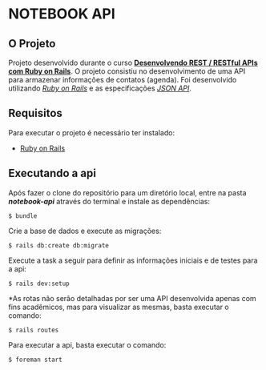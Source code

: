# NOTEBOOK API

## O Projeto

Projeto desenvolvido durante o curso [**Desenvolvendo REST / RESTful APIs com Ruby on Rails**](https://www.udemy.com/rubyonrails-api/learn/v4/overview). 
O projeto consistiu no desenvolvimento de uma API para armazenar informações de contatos (agenda). Foi desenvolvido utilizando [*Ruby on Rails*](https://rubyonrails.org) e as especificações [*JSON API*](http://jsonapi.org).

## Requisitos

Para executar o projeto é necessário ter instalado:

* [Ruby on Rails](https://rubyonrails.org)


## Executando a api

Após fazer o clone do repositório para um diretório local, entre na pasta ***notebook-api*** através do terminal e instale as dependências:

```$ bundle```

Crie a base de dados e execute as migrações:

```$ rails db:create db:migrate```

Execute a task a seguir para definir as informações iniciais e de testes para a api:

```$ rails dev:setup```

*As rotas não serão detalhadas por ser uma API desenvolvida apenas com fins acadêmicos, mas para visualizar as mesmas, basta executar o comando:

```$ rails routes```

Para executar a api, basta executar o comando:

```$ foreman start```